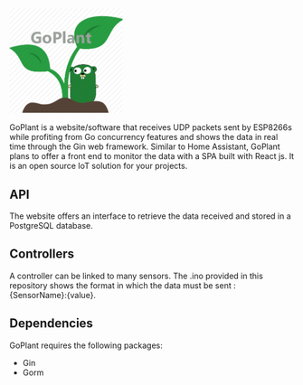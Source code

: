 <img src="https://github.com/jaypey/GoPlant/blob/master/static/goplantlogo.png?raw=true" alt="drawing" width="200"/>

GoPlant is a website/software that receives UDP packets sent by ESP8266s while profiting from Go concurrency features and shows the data in real time through the Gin web framework.
Similar to Home Assistant, GoPlant plans to offer a front end to monitor the data with a SPA built with React js. It is an open source IoT solution for your projects.

## API

The website offers an interface to retrieve the data received and stored in a PostgreSQL database. 

## Controllers

A controller can be linked to many sensors. The .ino provided in this repository shows the format in which the data must be sent : {SensorName}:{value}. 

## Dependencies
GoPlant requires the following packages:
- Gin
- Gorm
